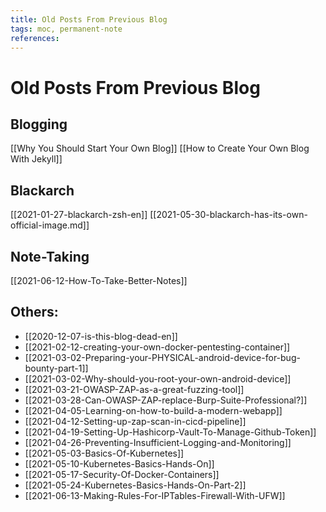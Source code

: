```yaml
---
title: Old Posts From Previous Blog
tags: moc, permanent-note
references:
---
```

# Old Posts From Previous Blog

## Blogging
[[Why You Should Start Your Own Blog]]
[[How to Create Your Own Blog With Jekyll]]


## Blackarch
[[2021-01-27-blackarch-zsh-en]]
[[2021-05-30-blackarch-has-its-own-official-image.md]]

## Note-Taking
[[2021-06-12-How-To-Take-Better-Notes]]

## Others:


-   [[2020-12-07-is-this-blog-dead-en]]
-   [[2021-02-12-creating-your-own-docker-pentesting-container]]
-   [[2021-03-02-Preparing-your-PHYSICAL-android-device-for-bug-bounty-part-1]]
-   [[2021-03-02-Why-should-you-root-your-own-android-device]]
-   [[2021-03-21-OWASP-ZAP-as-a-great-fuzzing-tool]]
-  [[2021-03-28-Can-OWASP-ZAP-replace-Burp-Suite-Professional?]]
-   [[2021-04-05-Learning-on-how-to-build-a-modern-webapp]]
-   [[2021-04-12-Setting-up-zap-scan-in-cicd-pipeline]]
-   [[2021-04-19-Setting-Up-Hashicorp-Vault-To-Manage-Github-Token]]
-   [[2021-04-26-Preventing-Insufficient-Logging-and-Monitoring]]
-   [[2021-05-03-Basics-Of-Kubernetes]]
-   [[2021-05-10-Kubernetes-Basics-Hands-On]]
-   [[2021-05-17-Security-Of-Docker-Containers]]
-   [[2021-05-24-Kubernetes-Basics-Hands-On-Part-2]]
-   [[2021-06-13-Making-Rules-For-IPTables-Firewall-With-UFW]]